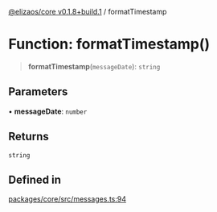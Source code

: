 [@elizaos/core v0.1.8+build.1](../index.md) / formatTimestamp

# Function: formatTimestamp()

> **formatTimestamp**(`messageDate`): `string`

## Parameters

• **messageDate**: `number`

## Returns

`string`

## Defined in

[packages/core/src/messages.ts:94](https://github.com/gaiaaiagent/GAIA/blob/main/packages/core/src/messages.ts#L94)
